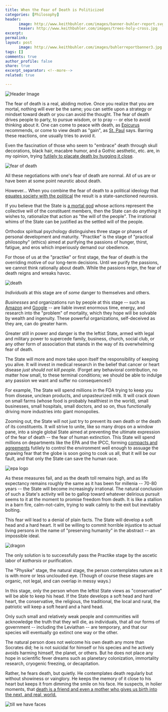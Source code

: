 ```yaml
---
title: When the Fear of Death is Politicized
categories: [Philosophy]
header:
      image: http://www.keithbuhler.com/images/banner-buhler-report.svg
      teaser: http://www.keithbuhler.com/images/trees-holy-cross.jpg
excerpt: 
permalink: 
layout: post
      image: http://www.keithbuhler.com/images/buhlerreportbanner3.jpg
tags: []
comments: true
author_profile: false
share: true
excerpt_separator: <!--more-->
related: true

---
```


![Header Image](http://www.keithbuhler.com/images/trees-holy-cross.jpg)

The fear of death is a real, abiding motive. Once you realize that you are mortal, nothing will ever be the same; you can settle upon a strategy or mindset toward death or you can avoid the thought. The fear of death drives people to party, to pursue wisdom, or to pray -- or else to avoid thinking about it. One can come to peace with death, as [Epicurus](http://www.iep.utm.edu/epicur/#SH5g) recommends, or come to view death as "gain", as [St. Paul](http://biblehub.com/esv/philippians/1.htm) says. Barring these reactions, one usually tries to avoid it. 

Even the fascination of those who seem to "embrace" death through skull decorations, black hair, macabre humor, and a Gothic aesthetic,  etc. are, in my opinion, trying [futilely to placate death by hugging it close](https://www.youtube.com/watch?v=dEOSDFtigQs).

![fear of death](http://fc06.deviantart.net/fs70/f/2010/029/a/0/Skull_Anatomy_Study_by_RandyS01.jpg)

All these negotiations with one's fear of death are normal. All of us are or have been at some point neurotic about death. 

However... When you combine the fear of death to a political ideology that [equates society with the political](http://www.keithbuhler.com/buhlerreport/politics/2016/12/21/seven-kinds-of-politics.html) the result is a state-sanctioned neurosis. 

<!--more-->

If you believe that the State is [a mortal god](https://ebooks.adelaide.edu.au/h/hobbes/thomas/h68l/chapter17.html) whose actions represent the collective will of the constituent members, then the State can do *anything*  it wishes to, rationalize that action as "the will of the people". The irrational whims of the State can be justified as the settled will of the people. 

Orthodox spiritual psychology distinguishes three stage or phases of personal development and maturity.  "Practike" is the stage of "practical philosophy" (ethics) aimed at purifying the passions of hunger, thirst, fatigue, and eros which imperiously demand our obedience. 

For those of us at the "practike" or first stage, the fear of death is the overriding motive of our long-term decisions. Until we purify the passions, we cannot think rationally about death. While the passions reign, the fear of death reigns and wreaks havoc. 

![death](https://s-media-cache-ak0.pinimg.com/originals/44/93/15/449315bd30f694ce325b2b2e8b775a43.jpg) 

*Individuals* at this stage are of *some* danger to themselves and others. 

*Businesses* and organizations run by people at this stage  -- such as [Amazon](http://www.mirror.co.uk/science/amazon-founder-jeff-bezos-reveals-8100125) and [Google](https://www.calicolabs.com/) -- are liable invest enormous time, energy, and research into the "problem" of mortality, which they hope will be solvable by wealth and ingenuity. These powerful organizations, self-deceived as they are, can do greater harm.

Greater still in power and danger is the the leftist State, armed with legal and military power to supercede family, business, church, social club, or any other form of association that stands in the way of its overwhelming fear of death. 

The State will more and more take upon itself the responsibility of keeping you alive. It will invest in medical research in the belief that cancer or heart disease *just should not kill people.* (Forget any behavioral contribution, no matter how small, to these terminal conditions; we should be able to indulge any passion we want and suffer no consequences!) 

For example, The State will spend millions in the FDA trying to keep you from disease, unclean products, and unpasteurized milk. It will crack down on small farms (whose food is probably healthiest in the world), small businesses, small hospitals, small doctors, and so on, thus functionally driving more industries into giant monopolies. 

Zooming out, the State will not just try to prevent its own death or the death of its constituents. It will strive to unite, like so many drops on a window pane, into a single global State aimed at preventing the ultimate expression of the fear of death -- the fear of human extinction. This State  will spend millions on departments like the EPA and the IPCC, forming [compacts and agreements](https://en.wikipedia.org/wiki/Paris_Agreement) futilely to control the environment well enough to assuage the gnawing fear that the globe is soon going to cook us all, that it will be our fault, and that only the State can save the human race. 

![epa logo](http://dailysignal.com/wp-content/uploads/EPA-Logo130418.jpg)

As these measures fail, and as the death toll remains high, and as life expectancy remains roughly the same as it has been for millenia -- 70-80 years -- the State will become increasingly irrational. The natural conclusion of such a State's activity will be to gallop toward whatever delirious pursuit seems to it at the moment to promise freedom from death. It is like a stallion in a barn fire,  calm-not-calm, trying to walk calmly to the exit but inevitably bolting. 

This fear will lead to a denial of plain facts. The State will develop a soft head and a hard heart. It will be willing to commit horrible injustice to actual living persons in the name of "preserving humanity" in the abstract -- an impossible ideal.

![dragon](http://pre13.deviantart.net/6dbd/th/pre/f/2009/135/3/b/the_dragon__s_domain_by_vampireprincess007.jpg)

The only solution is to successfully pass the Practike stage by the ascetic labor of  *katharsis* or purification. 

The "Physike" stage, the natural stage, the person contemplates nature as it is with more or less unclouded eye. (Though of course these stages are organic, not legal, and can overlap in messy ways.) 

In this stage, only the person whom the leftist State views as "conservative" will be able to keep his head. If the State develops a soft head and hard heart, the conservative, the religious, the traditional, the local and rural, the patriotic will keep a soft heard and a hard head. 

Only such small and relatively weak people and communities will acknowledge the truth that they will die, as individuals, that all our forms of government -- including the Leviathan -- are temporary, and that our species will eventually go extinct one way or the other. 

The natural person does not welcome his own death any more than Socrates did; he is not suicidal for himself or his species and he actively avoids harming himself, the planet, or others. But he does not place any hope in scientific fever dreams such as planetary colonization, immortality research, cryogenic freezing, or decapitation. 

Rather, he fears death, but quietly. He contemplates death regularly but without showiness or vainglory. He keeps the memory of it close to his heart but keeps it from dimming the smile on his face. He suspects, in holier moments, that [death is a friend and even a mother who gives us birth into the next, and real, world.](http://www.peterkreeft.com/topics/close-encounter.htm)


![till we have faces](http://scriptoriumdaily.com/wp-content/uploads/2013/12/Lewis-TRP-1966-21.jpg)